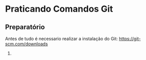 <h1>Praticando Comandos Git</h1>
<h2><b>Preparatório</b></h2>
<p>Antes de tudo é necessario realizar a instalação do Git: <a href="https://git-scm.com/downloads">https://git-scm.com/downloads</a>
</p>
<ol>
  <li></li>
</ol>